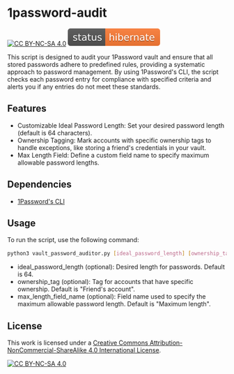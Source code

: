 # 1password-audit
[![CC BY-NC-SA 4.0][cc-by-nc-sa-shield]][cc-by-nc-sa] [![status: hibernate](https://github.com/GIScience/badges/raw/master/status/hibernate.svg)](https://github.com/GIScience/badges#hibernate)

This script is designed to audit your 1Password vault and ensure that all stored passwords adhere to predefined rules, providing a systematic approach to password management. By using 1Password's CLI, the script checks each password entry for compliance with specified criteria and alerts you if any entries do not meet these standards.

## Features
- Customizable Ideal Password Length: Set your desired password length (default is 64 characters).
- Ownership Tagging: Mark accounts with specific ownership tags to handle exceptions, like storing a friend's credentials in your vault.
- Max Length Field: Define a custom field name to specify maximum allowable password lengths.

## Dependencies
- [1Password's CLI](https://developer.1password.com/docs/cli)

## Usage
To run the script, use the following command:
```bash
python3 vault_password_auditor.py [ideal_password_length] [ownership_tag] [max_length_field_name]
```
- ideal_password_length (optional): Desired length for passwords. Default is 64.
- ownership_tag (optional): Tag for accounts that have specific ownership. Default is "Friend's account".
- max_length_field_name (optional): Field name used to specify the maximum allowable password length. Default is "Maximum length".

## License
This work is licensed under a
[Creative Commons Attribution-NonCommercial-ShareAlike 4.0 International License][cc-by-nc-sa].

[![CC BY-NC-SA 4.0][cc-by-nc-sa-image]][cc-by-nc-sa]

[cc-by-nc-sa]: http://creativecommons.org/licenses/by-nc-sa/4.0/
[cc-by-nc-sa-image]: https://licensebuttons.net/l/by-nc-sa/4.0/88x31.png
[cc-by-nc-sa-shield]: https://img.shields.io/badge/License-CC%20BY--NC--SA%204.0-lightgrey.svg
